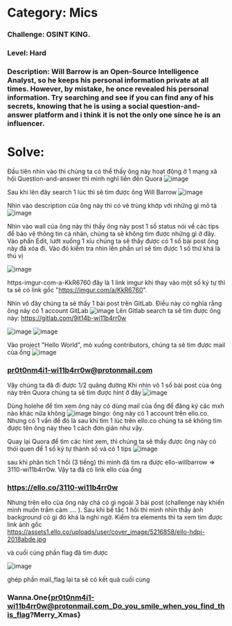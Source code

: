 # Category: Mics

### Challenge: OSINT KING.

### Level: Hard

### Description: Will Barrow is an Open-Source Intelligence Analyst, so he keeps his personal information private at all times. However, by mistake, he once revealed his personal information. Try searching and see if you can find any of his secrets, knowing that he is using a social question-and-answer platform and i think it is not the only one since he is an influencer.

# Solve: 

Đầu tiên nhìn vào thì chúng ta có thể thấy ông này hoạt động ở 1 mạng xã hội Question-and-answer thì mình nghĩ liền đến Quora ![image](https://user-images.githubusercontent.com/90976397/146702691-eda68c7f-fa46-4236-87df-6202be63b9ed.png)

Sau khi lên đây search 1 lúc thì sẽ tìm được ông Will Barrow
![image](https://user-images.githubusercontent.com/90976397/146702758-3a669eae-773f-4eac-9a6d-3cb2b2f9251a.png)

Nhìn vào description của ông này thì có vẻ trùng khớp với những gì mô tả
![image](https://user-images.githubusercontent.com/90976397/146702817-68070f48-0652-4c9c-9ee4-a2366d600394.png)

Nhìn vào wall của ông này thì thấy ông này post 1 số status nói về các tips để bảo vệ thông tin cá nhân, chúng ta sẽ không tìm được những gì ở đây. Vào phần Edit, lướt xuống 1 xíu chúng ta sẽ thấy được có 1 số bài post ông này đã xóa đi. Vào đó kiểm tra nhìn lên phần url sẽ tìm được 1 số thứ khá là thú vị

![image](https://user-images.githubusercontent.com/90976397/146703150-81579642-bcf7-4a36-a063-5040c929d31b.png)

https-imgur-com-a-KkR6760 đây là 1 link imgur khi thay vào một số ký tự thì ta sẽ có link gốc "https://imgur.com/a/KkR6760". 

Nhìn vô đây chúng ta sẽ thấy 1 bài post trên GitLab. Điều này có nghĩa rằng ông này có 1 account GitLab 
![image](https://user-images.githubusercontent.com/90976397/146703441-12af76ec-06c9-4238-bdb8-32cd28954e5c.png)
Lên Gitlab search ta sẽ tìm được ông này: https://gitlab.com/9it14b-wi11b4rr0w

![image](https://user-images.githubusercontent.com/90976397/146703518-6eb065cb-8639-4839-b54a-1cfdfc918e5b.png)
![image](https://user-images.githubusercontent.com/90976397/146703538-125f65b9-8ccb-45fb-af12-590135e2278b.png)

Vào project "Hello World", mò xuống contributors, chúng ta sẽ tìm được mail của ổng 
![image](https://user-images.githubusercontent.com/90976397/146703979-856b1b8d-d977-4333-9ae9-2156a3834641.png)

### pr0t0nm4i1-wi11b4rr0w@protonmail.com
Vậy chúng ta đã đi được 1/2 quãng đường 
Khi nhìn vô 1 số bài post của ông này trên Quora chúng ta sẽ tìm được hint ở đây
![image](https://user-images.githubusercontent.com/90976397/146704097-ad5d4c06-51e9-424b-99c7-00d3b58239af.png)

Dùng holehe để tìm xem ông này có dùng mail của ổng để đăng ký các mxh nào khác nữa không
![image](https://user-images.githubusercontent.com/90976397/146704154-67a161a8-4882-4e5e-ae4d-552cf27506ae.png)
bingo: ông này có 1 account trên ello.co. Nhưng có 1 vấn đề đó là sau khi tìm 1 lúc trên ello.co chúng ta sẽ không tìm được tên ông này theo 1 cách đơn giản như vậy. 

Quay lại Quora để tìm các hint xem, thì chúng ta sẽ thấy được ông này có thói quen để 1 số ký tự thành số và có 1 tips
![image](https://user-images.githubusercontent.com/90976397/146704334-e4af8b7e-b964-40af-84fa-cd399be69bb9.png)

sau khi phân tích 1 hồi (3 tiếng) thì mình đã tìm ra được ello-willbarrow => 3110-wi11b4rr0w. Vậy ta đã có link ello của ổng 
### https://ello.co/3110-wi11b4rr0w

Nhưng trên ello của ông này chả có gì ngoài 3 bài post (challenge này khiến mình muốn trầm cảm .... ). Sau khi bế tắc 1 hồi thì mình nhìn thấy ảnh background có gì đó khá là nghi ngờ. Kiểm tra elements thì ta xem tìm được link ảnh gốc https://assets1.ello.co/uploads/user/cover_image/5216858/ello-hdpi-2018abde.jpg 

và cuối cùng phần flag đã tìm được 

![image](https://user-images.githubusercontent.com/90976397/146704772-fbf9ba02-d225-4da4-9412-3edb6a26ea55.png)

ghép phần mail_flag lại ta sẽ có kết quả cuối cùng

### Wanna.One{pr0t0nm4i1-wi11b4rr0w@protonmail.com_Do_you_smile_when_you_find_this_flag?Merry_Xmas}




